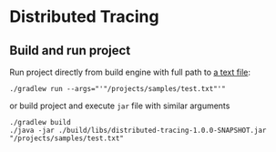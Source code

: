 # Distributed Tracing

## Build and run project
Run project directly from build engine with full path to [a text file](./src/test/resources/test.txt):
```
./gradlew run --args="'"/projects/samples/test.txt"'"
```

or build project and execute `jar` file with similar arguments
```
./gradlew build
./java -jar ./build/libs/distributed-tracing-1.0.0-SNAPSHOT.jar "/projects/samples/test.txt"
```

